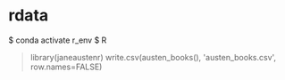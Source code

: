 # rdata

$ conda activate r_env
$ R
> library(janeaustenr)
> write.csv(austen_books(), 'austen_books.csv', row.names=FALSE)
